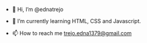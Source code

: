 - 👋 Hi, I’m @ednatrejo

- 🌱 I’m currently learning HTML, CSS and Javascript.
- 📫 How to reach me trejo.edna1379@gmail.com

<!---
ednatrejo/ednatrejo is a ✨ special ✨ repository because its `README.md` (this file) appears on your GitHub profile.
You can click the Preview link to take a look at your changes.
--->
